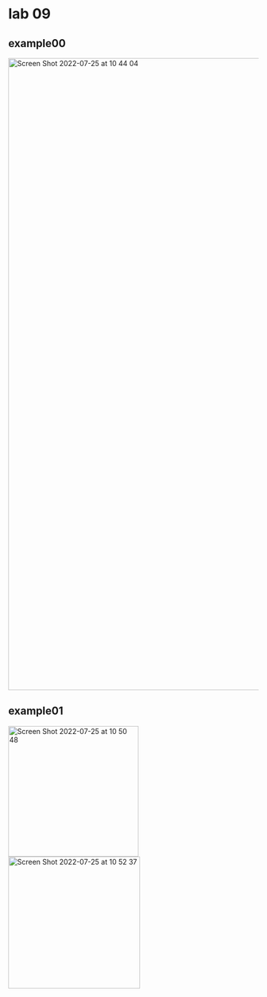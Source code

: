 # lab 09

## example00
<img width="1269" alt="Screen Shot 2022-07-25 at 10 44 04" src="https://user-images.githubusercontent.com/68172688/180804914-699fd84b-7504-4e68-a284-a9eb058f9c56.png">

## example01
<img width="262" alt="Screen Shot 2022-07-25 at 10 50 48" src="https://user-images.githubusercontent.com/68172688/180806193-7f06582c-b642-46ff-b945-ca01afcd64ec.png">
<img width="265" alt="Screen Shot 2022-07-25 at 10 52 37" src="https://user-images.githubusercontent.com/68172688/180806605-338eed40-bbbd-4295-b806-659a5d6bfc5a.png">
